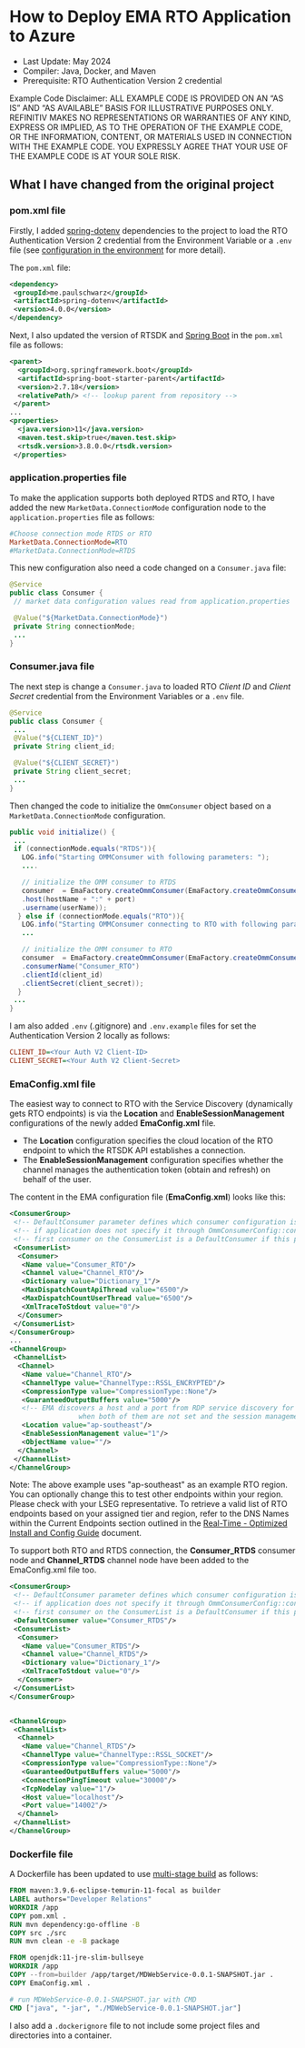 # How to Deploy EMA RTO Application to Azure

- Last Update: May 2024
- Compiler: Java, Docker, and Maven
- Prerequisite: RTO Authentication Version 2 credential

Example Code Disclaimer:
ALL EXAMPLE CODE IS PROVIDED ON AN “AS IS” AND “AS AVAILABLE” BASIS FOR ILLUSTRATIVE PURPOSES ONLY. REFINITIV MAKES NO REPRESENTATIONS OR WARRANTIES OF ANY KIND, EXPRESS OR IMPLIED, AS TO THE OPERATION OF THE EXAMPLE CODE, OR THE INFORMATION, CONTENT, OR MATERIALS USED IN CONNECTION WITH THE EXAMPLE CODE. YOU EXPRESSLY AGREE THAT YOUR USE OF THE EXAMPLE CODE IS AT YOUR SOLE RISK.

## What I have changed from the original project

### pom.xml file

Firstly, I added [spring-dotenv](https://github.com/paulschwarz/spring-dotenv) dependencies to the project to load the RTO Authentication Version 2 credential from the Environment Variable or a ```.env``` file (see [configuration in the environment](https://12factor.net/config) for more detail).

The ```pom.xml``` file:

```xml
<dependency>
 <groupId>me.paulschwarz</groupId>
 <artifactId>spring-dotenv</artifactId>
 <version>4.0.0</version>
</dependency>
```

Next, I also updated the version of RTSDK and [Spring Boot](https://spring.io/projects/spring-boot/) in the ```pom.xml``` file as follows:

```xml
<parent>
  <groupId>org.springframework.boot</groupId>
  <artifactId>spring-boot-starter-parent</artifactId>
  <version>2.7.18</version>
  <relativePath/> <!-- lookup parent from repository -->
 </parent>
...
<properties>
  <java.version>11</java.version>
  <maven.test.skip>true</maven.test.skip>
  <rtsdk.version>3.8.0.0</rtsdk.version>
 </properties>
```

### application.properties file

To make the application supports both deployed RTDS and RTO, I have added the new ```MarketData.ConnectionMode``` configuration node to the ```application.properties``` file as follows:

```ini
#Choose connection mode RTDS or RTO
MarketData.ConnectionMode=RTO
#MarketData.ConnectionMode=RTDS
```

This new configuration also need a code changed on a ```Consumer.java``` file:

```java
@Service
public class Consumer {
 // market data configuration values read from application.properties

 @Value("${MarketData.ConnectionMode}")
 private String connectionMode;
 ...
}
```

### Consumer.java file

The next step is change a ```Consumer.java``` to loaded RTO *Client ID* and *Client Secret* credential from the Environment Variables or a ```.env``` file.

```java
@Service
public class Consumer {
 ...
 @Value("${CLIENT_ID}")
 private String client_id;

 @Value("${CLIENT_SECRET}")
 private String client_secret;
 ...
}
```

Then changed the code to initialize the ```OmmConsumer``` object based on a ```MarketData.ConnectionMode``` configuration.

```java
public void initialize() {
 ...
 if (connectionMode.equals("RTDS")){
   LOG.info("Starting OMMConsumer with following parameters: ");
   ....

   // initialize the OMM consumer to RTDS
   consumer  = EmaFactory.createOmmConsumer(EmaFactory.createOmmConsumerConfig()
   .host(hostName + ":" + port)
   .username(userName));
  } else if (connectionMode.equals("RTO")){
   LOG.info("Starting OMMConsumer connecting to RTO with following parameters: ");
   ...

   // initialize the OMM consumer to RTO
   consumer  = EmaFactory.createOmmConsumer(EmaFactory.createOmmConsumerConfig()
   .consumerName("Consumer_RTO")
   .clientId(client_id)
   .clientSecret(client_secret));
  }
 ...
}
```

I am also added ```.env``` (.gitignore) and ```.env.example``` files for set the Authentication Version 2 locally as follows:

```ini
CLIENT_ID=<Your Auth V2 Client-ID>
CLIENT_SECRET=<Your Auth V2 Client-Secret>
```

### EmaConfig.xml file

The easiest way to connect to RTO with the Service Discovery (dynamically gets RTO endpoints) is via the **Location** and **EnableSessionManagement** configurations of the newly added **EmaConfig.xml** file.

- The **Location** configuration specifies the cloud location of the RTO endpoint to which the RTSDK API establishes a connection.
- The **EnableSessionManagement** configuration specifies whether the channel manages the authentication token (obtain and refresh) on behalf of the user.

The content in the EMA configuration file (**EmaConfig.xml**) looks like this:

```xml
<ConsumerGroup>
 <!-- DefaultConsumer parameter defines which consumer configuration is used by OmmConsumer -->
 <!-- if application does not specify it through OmmConsumerConfig::consumerName() -->
 <!-- first consumer on the ConsumerList is a DefaultConsumer if this parameter is not specified	-->
 <ConsumerList>
  <Consumer>
   <Name value="Consumer_RTO"/>
   <Channel value="Channel_RTO"/>
   <Dictionary value="Dictionary_1"/>
   <MaxDispatchCountApiThread value="6500"/>
   <MaxDispatchCountUserThread value="6500"/>
   <XmlTraceToStdout value="0"/>
  </Consumer>
 </ConsumerList>
</ConsumerGroup>
...
<ChannelGroup>
 <ChannelList>
  <Channel>
   <Name value="Channel_RTO"/>
   <ChannelType value="ChannelType::RSSL_ENCRYPTED"/>
   <CompressionType value="CompressionType::None"/>
   <GuaranteedOutputBuffers value="5000"/>
   <!-- EMA discovers a host and a port from RDP service discovery for the specified location
				 when both of them are not set and the session management is enable. -->
   <Location value="ap-southeast"/>
   <EnableSessionManagement value="1"/>
   <ObjectName value=""/>
  </Channel>
 </ChannelList>
</ChannelGroup>
```

Note: The above example uses "ap-southeast" as an example RTO region.  You can optionally change this to test other endpoints within your region.  Please check with your LSEG representative. To retrieve a valid list of RTO endpoints based on your assigned tier and region, refer to the DNS Names within the Current Endpoints section outlined in the [Real-Time - Optimized Install and Config Guide](https://developers.lseg.com/en/api-catalog/refinitiv-real-time-opnsrc/rt-sdk-java/documentation#refinitiv-real-time-optimized-install-and-config-guide) document.

To support both RTO and RTDS connection, the **Consumer_RTDS** consumer node and **Channel_RTDS** channel node have been added to the EmaConfig.xml file too.

```xml
<ConsumerGroup>
 <!-- DefaultConsumer parameter defines which consumer configuration is used by OmmConsumer -->
 <!-- if application does not specify it through OmmConsumerConfig::consumerName() -->
 <!-- first consumer on the ConsumerList is a DefaultConsumer if this parameter is not specified	-->
 <DefaultConsumer value="Consumer_RTDS"/>
 <ConsumerList>
  <Consumer>
   <Name value="Consumer_RTDS"/>
   <Channel value="Channel_RTDS"/>
   <Dictionary value="Dictionary_1"/>
   <XmlTraceToStdout value="0"/>
  </Consumer>
 </ConsumerList>
</ConsumerGroup>


<ChannelGroup>
 <ChannelList>
  <Channel>
   <Name value="Channel_RTDS"/>
   <ChannelType value="ChannelType::RSSL_SOCKET"/>
   <CompressionType value="CompressionType::None"/>
   <GuaranteedOutputBuffers value="5000"/>
   <ConnectionPingTimeout value="30000"/>
   <TcpNodelay value="1"/>
   <Host value="localhost"/>
   <Port value="14002"/>
  </Channel>
 </ChannelList>
</ChannelGroup>
```

### Dockerfile file

A Dockerfile has been updated to use [multi-stage build](https://docs.docker.com/guides/docker-concepts/building-images/multi-stage-builds) as follows:

```dockerfile
FROM maven:3.9.6-eclipse-temurin-11-focal as builder
LABEL authors="Developer Relations"
WORKDIR /app
COPY pom.xml .
RUN mvn dependency:go-offline -B
COPY src ./src
RUN mvn clean -e -B package

FROM openjdk:11-jre-slim-bullseye
WORKDIR /app
COPY --from=builder /app/target/MDWebService-0.0.1-SNAPSHOT.jar .
COPY EmaConfig.xml .

# run MDWebService-0.0.1-SNAPSHOT.jar with CMD
CMD ["java", "-jar", "./MDWebService-0.0.1-SNAPSHOT.jar"]
```

I also add a ```.dockerignore``` file to not include some project files and directories into a container.